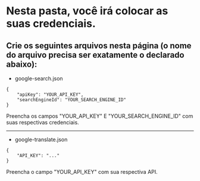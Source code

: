 # Nesta pasta, você irá colocar as suas credenciais.

## Crie os seguintes arquivos nesta página (o nome do arquivo precisa ser exatamente o declarado abaixo):

* google-search.json

```
{
    "apiKey": "YOUR_API_KEY",
    "searchEngineId": "YOUR_SEARCH_ENGINE_ID"
}
```
Preencha os campos "YOUR_API_KEY" E "YOUR_SEARCH_ENGINE_ID" com suas respectivas credenciais.

---

* google-translate.json

```
{
    "API_KEY": "..."
}
```
Preencha o campo "YOUR_API_KEY" com sua respectiva API.
